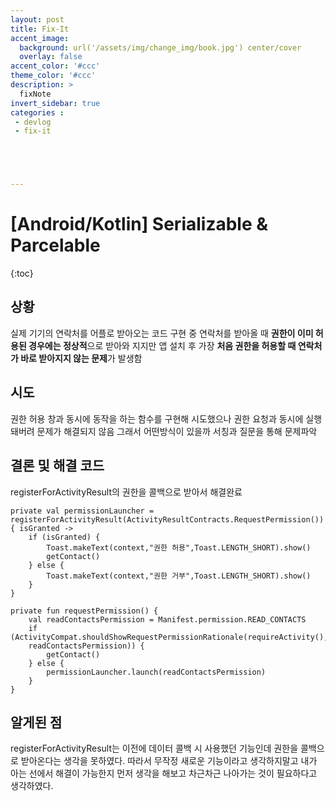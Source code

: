 ```yaml
---
layout: post
title: Fix-It
accent_image: 
  background: url('/assets/img/change_img/book.jpg') center/cover
  overlay: false
accent_color: '#ccc'
theme_color: '#ccc'
description: >
  fixNote
invert_sidebar: true
categories :
 - devlog
 - fix-it





---
```


# [Android/Kotlin] Serializable & Parcelable

{:toc}

## 상황

실제 기기의 연락처를 어플로 받아오는 코드 구현 중 연락처를 받아올 때 
**권한이 이미 허용된 경우에는 정상적**으로 받아와 지지만 
앱 설치 후 가장 **처음 권한을 허용할 때 연락처가 바로 받아지지 않는 문제**가 발생함



## 시도

권한 허용 창과 동시에 동작을 하는 함수를 구현해 시도했으나 권한 요청과 동시에 실행돼버려 문제가 해결되지 않음 그래서 어떤방식이 있을까 서칭과 질문을 통해 문제파악



## 결론 및 해결 코드

registerForActivityResult의 권한을 콜백으로 받아서 해결완료

```
private val permissionLauncher = registerForActivityResult(ActivityResultContracts.RequestPermission()) { isGranted ->
    if (isGranted) {
        Toast.makeText(context,"권한 허용",Toast.LENGTH_SHORT).show()
        getContact()
    } else {
        Toast.makeText(context,"권한 거부",Toast.LENGTH_SHORT).show()
    }
}

private fun requestPermission() {
    val readContactsPermission = Manifest.permission.READ_CONTACTS
    if (ActivityCompat.shouldShowRequestPermissionRationale(requireActivity(), 			  
    readContactsPermission)) {
        getContact() 
    } else {
        permissionLauncher.launch(readContactsPermission)
    }
}
```



## 알게된 점

registerForActivityResult는 이전에 데이터 콜백 시 사용했던 기능인데 권한을 콜백으로 받아온다는 생각을 못하였다. 따라서 무작정 새로운 기능이라고 생각하지말고 내가 아는 선에서 해결이 가능한지 먼저 생각을 해보고 차근차근 나아가는 것이 필요하다고 생각하였다.

